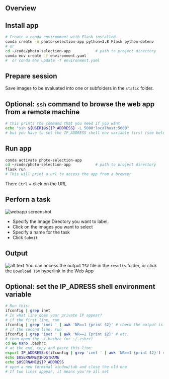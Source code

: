 ## Overview



## Install app

```bash
# Create a conda environment with Flask installed
conda create -n photo-selection-app python=3.8 Flask python-dotenv
# or
cd ~/code/photo-selection-app           # path to project directory
conda env create -f environment.yaml
#  or conda env update -f environment.yaml
```

## Prepare session
Save images to be evaluated into one or subfolders in the `static` folder.

## Optional: `ssh` command to browse the web app from a remote machine
```bash
# this prints the command that you need if you want 
echo "ssh ${USER}@${IP_ADDRESS} -L 5000:localhost:5000" 
# but you have to set the IP_ADDRESS shell env variable first (see below)
```

## Run app
```bash
conda activate photo-selection-app
cd ~/code/photo-selection-app           # path to project directory
flask run
# This will print a url to access the app from a browser
```

Then: `Ctrl` + click on the URL

## Perforn a task
![webapp screenshot](assets/images/webapp_screenshot.png)
- Specify the Image Directory you want to label.
- Click on the images you want to select
- Specify a name for the task
- Click `Submit`

## Output
![alt text](image-1.png)
You can access the output `TSV` file in the `results` folder, or click the `Download TSV` hyperlink in the Web App


## Optional: set the IP_ADRESS shell environment variable
```bash
# Run this:
ifconfig | grep inet
# In what line does your private IP appear?
# if the first line, run
ifconfig | grep 'inet ' | awk 'NR==1 {print $2}' # check the output is the correct address
# if the second line, run
ifconfig | grep 'inet ' | awk 'NR==2 {print $2}' # etc.
# then open the ~/.bashrc (or ~/.zshrc)
cd && nano .bashrc
# at the end, copy and paste this line:
export IP_ADDRESS=$(ifconfig | grep 'inet ' | awk 'NR==1 {print $2}') ## or NR==2...
echo $USERNAME@$HOSTNAME
echo $USERNAME@$IP_ADDRESS
# open a new terminal window/tab and close the old one
# If two lines appear, it means you're all set


